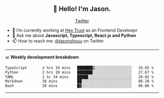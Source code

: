 <h2 align="center">👋 Hello! I'm Jason.</h2>
<p align="center">
  <a href="https://twitter.com/jasonzhouu">Twitter</a>
</p>


- 🔭 I’m currently working at [Hex Trust](https://hextrust.com/) as an Frontend Develoepr
- 💬 Ask me about **Javascript, Typescript, React.js and Python**
- 📫 How to reach me: [@jasonzhouu](https://twitter.com/jasonzhouu) on Twitter

-------

📊 **Weekly development breakdown**
<!--START_SECTION:waka-->

```txt
TypeScript       2 hrs 19 mins   ███████▒░░░░░░░░░░░░░░░░░   29.65 %
Python           2 hrs 10 mins   ███████░░░░░░░░░░░░░░░░░░   27.67 %
YAML             1 hr 34 mins    █████░░░░░░░░░░░░░░░░░░░░   20.02 %
Markdown         38 mins         ██░░░░░░░░░░░░░░░░░░░░░░░   08.28 %
Bash             28 mins         █▓░░░░░░░░░░░░░░░░░░░░░░░   06.06 %
```

<!--END_SECTION:waka-->

-------
